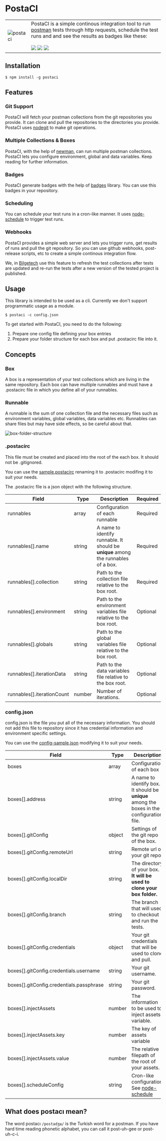 # PostaCI

| | | 
|-|-|
| ![postaci](https://user-images.githubusercontent.com/4990386/35919965-89ccc314-0c27-11e8-83bd-d5e143e91793.png) | PostaCI is a simple continous integration tool to run [postman](https://www.getpostman.com) tests through http requests, schedule the test runs and and see the results as badges like these: <br /><br /> ![](https://img.shields.io/badge/all%20passing-34/34-green.svg) ![](https://img.shields.io/badge/some%20failing-40/42-orange.svg) ![](https://img.shields.io/badge/mind%20blowing-error-red.svg)

## Installation

```
$ npm install -g postaci
```

## Features

### Git Support
PostaCI will fetch your postman collections from the git repositories you provide. It can clone and pull the repositories to the directories you provide. PostaCI uses [nodegit](https://github.com/nodegit/nodegit) to make git operations.

### Multiple Collections & Boxes
PostaCI, with the help of [newman](https://github.com/postmanlabs/newman), can run multiple postman collections. PostaCI lets you configure environment, global and data variables. Keep reading for further information.

### Badges
PostaCI generate badges with the help of [badges](https://github.com/badges/shields) library. You can use this badges in your repository.

### Scheduling
You can schedule your test runs in a cron-like manner. It uses [node-schedule](https://github.com/node-schedule/node-schedule) to trigger test runs.

### Webhooks
PostaCI provides a simple web server and lets you trigger runs, get results of runs and pull the git repository. So you can use github webhooks, post-release scripts, etc to create a simple continous integration flow.

We, in [Bilgetech](http://www.bilgetech.com.tr) use this feature to refresh the test collections after tests are updated and re-run the tests after a new version of the tested project is published.

## Usage

This library is intended to be used as a cli. Currently we don't support programmatic usage as a module.

```
$ postaci -c config.json
```

To get started with PostaCI, you need to do the following:

1. Prepare one config file defining your box entries
2. Prepare your folder structure for each box and put .postacirc file into it.

## Concepts

### Box
A box is a representation of your test collections which are living in the same repository. Each box can have multiple runnables and must have a .postacirc file in which you define all of your runnables.

### Runnable
A runnable is the sum of one collection file and the necessary files such as environment variables, global variables, data variables etc. Runnables can share files but may have side effects, so be careful about that.

![box-folder-structure](https://user-images.githubusercontent.com/4990386/35972761-27fdd732-0ce4-11e8-944a-cb5342cca28c.png)

### .postacirc

This file must be created and placed into the root of the each box. It should not be .gitignored.

You can use the [sample.postacirc](/sample.postacirc) renaming it to .postacirc modifing it to suit your needs.

The .postacirc file is a json object with the following structure.

| Field | Type | Description | Required |
| ----- | ---- | ----------- | -------- |
| runnables | array | Configuration of each runnable | Required
| runnables[].name | string | A name to identify runnable. It should be **unique** among the runnables of a box. | Required |
| runnables[].collection | string | Path to the collection file relative to the box root. | Required |
| runnables[].environment | string | Path to the environment variables file relative to the box root. | Optional |
| runnables[].globals | string | Path to the global variables file relative to the box root. | Optional |
| runnables[].iterationData | string | Path to the data variables file relative to the box root. | Optional |
| runnables[].iterationCount | number | Number of iterations. | Optional |

### config.json

config.json is the file you put all of the necessary information. You should not add this file to repository since it has credential information and environment specific settings.

You can use the [config-sample.json](/config-sample.json) modifying it to suit your needs.

| Field | Type | Description | Required |
| ----- | ---- | ----------- | -------- |
| boxes | array | Configuration of each box | Required
| boxes[].address | string | A name to identify box. It should be **unique** among the boxes in the configuration file. | Required |
| boxes[].gitConfig | object | Settings of the git repo of the box. | Required |
| boxes[].gitConfig.remoteUrl | string | Remote url of your git repo. | Required |
| boxes[].gitConfig.localDir | string | The directory of your box. **It will be used to clone your box folder.** | Required |
| boxes[].gitConfig.branch | string | The branch that will used to checkout and run the tests. | Required |
| boxes[].gitConfig.credentials | object | Your git credentials that will be used to clone and pull. | Required |
| boxes[].gitConfig.credentials.username | string | Your git username. | Required |
| boxes[].gitConfig.credentials.passphrase | string | Your git password. | Required |
| boxes[].injectAssets | number | The information to be used to inject assets variable. | Optional |
| boxes[].injectAssets.key | number | The key of assets variable | Required if injectAssets exists. |
| boxes[].injectAssets.value | number | The relative filepath of the root of your assets. | Required if injectAssets exists. |
| boxes[].scheduleConfig | string | Cron-like configuration. See [node-schedule](https://github.com/node-schedule/node-schedule#cron-style-scheduling) | Optional |

## What does postacı mean?

The word postacı `/postadʒɯ/` is the Turkish word for a postman. If you have hard time reading phonetic alphabet, you can call it post-uh-gee or post-uh-c-i.
